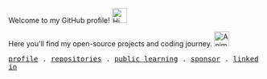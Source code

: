 Welcome to my GitHub profile! <img src="https://vczb.github.io/assets/images/hithere.gif" alt="Hi there" height="30" /> 

Here you'll find my open-source projects and coding journey.  <img src="https://vczb.github.io/assets/images/rocket.gif" alt="Animated rocket" height="30" /> 

<p>
  <samp>
    <a href="https://github.com/vczb">profile</a> .
    <a href="https://github.com/vczb?tab=repositories">repositories</a> .
    <a href="https://github.com/users/vczb/projects/2">public learning</a> .
    <a href="https://github.com/sponsors/vczb">sponsor</a> .
    <a href="https://www.linkedin.com/in/vczb/">linked in</a>
  </samp>
</p>
